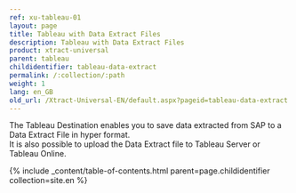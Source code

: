 ```yaml
---
ref: xu-tableau-01
layout: page
title: Tableau with Data Extract Files
description: Tableau with Data Extract Files
product: xtract-universal
parent: tableau
childidentifier: tableau-data-extract
permalink: /:collection/:path
weight: 1
lang: en_GB
old_url: /Xtract-Universal-EN/default.aspx?pageid=tableau-data-extract
---
```


The Tableau Destination enables you to save data extracted from SAP to a Data Extract File in hyper format.<br> 
It is also possible to upload the Data Extract file to Tableau Server or Tableau Online.

{% include _content/table-of-contents.html parent=page.childidentifier collection=site.en %}
